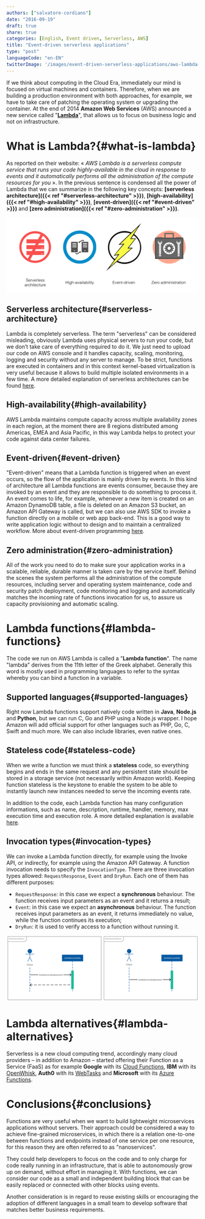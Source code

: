 ```yaml
---
authors: ["salvatore-cordiano"]
date: "2016-09-19"
draft: true
share: true
categories: [English, Event driven, Serverless, AWS]
title: "Event-driven serverless applications"
type: "post"
languageCode: "en-EN"
twitterImage: '/images/event-driven-serverless-applications/aws-lambda-key-concepts.png'
---
```

If we think about computing in the Cloud Era, immediately our mind is focused on virtual machines and containers. Therefore, when we are building a production environment with both approaches, for example, we have to take care of patching the operating system or upgrading the container. At the end of 2014 **Amazon Web Services** (AWS) announced a new service called "**[Lambda](https://aws.amazon.com/lambda/)**", that allows us to focus on business logic and not on infrastructure.

# What is Lambda?{#what-is-lambda}

As reported on their website: « *AWS Lambda is a serverless compute service that runs your code highly-available in the cloud in response to events and it automatically performs all the administration of the compute resources for you* ». In the previous sentence is condensed all the power of Lambda that we can summarize in the following key concepts: **[serverless architecture]({{< ref "#serverless-architecture" >}})**, **[high-availability]({{< ref "#high-availability" >}})**, **[event-driven]({{< ref "#event-driven" >}})** and **[zero administration]({{< ref "#zero-administration" >}})**.

![AWS Lambda key concepts](/images/event-driven-serverless-applications/aws-lambda-key-concepts.png)

## Serverless architecture{#serverless-architecture}

Lambda is completely serverless. The term "serverless" can be considered misleading, obviously Lambda uses physical servers to run your code, but we don’t take care of everything required to do it. We just need to upload our code on AWS console and it handles capacity, scaling, monitoring, logging and security without any server to manage. 
To be strict, functions are executed in containers and in this context kernel-based virtualization is very useful because it allows to build multiple isolated environments in a few time. 
A more detailed explanation of serverless architectures can be found [here](http://www.martinfowler.com/articles/serverless.html).

## High-availability{#high-availability}

AWS Lambda maintains compute capacity across multiple availability zones in each region, at the moment there are 8 regions distributed among Americas, EMEA and Asia Pacific, in this way Lambda helps to protect your code against data center failures.

## Event-driven{#event-driven}

"Event-driven" means that a Lambda function is triggered when an event occurs, so the flow of the application is mainly driven by events. In this kind of architecture all Lambda functions are events consumer, because they are invoked by an event and they are responsible to do something to process it. 
An event comes to life, for example, whenever a new item is created on an Amazon DynamoDB table, a file is deleted on an Amazon S3 bucket, an Amazon API Gateway is called, but we can also use AWS SDK to invoke a function directly on a mobile or web app back-end. 
This is a good way to write application logic without to design and to maintain a centralized workflow. 
More about event-driven programming [here](https://en.wikipedia.org/wiki/Event-driven_programming).

## Zero administration{#zero-administration}

All of the work you need to do to make sure your application works in a scalable, reliable, durable manner is taken care by the service itself.  Behind the scenes the system performs all the administration of the compute resources, including server and operating system maintenance, code and security patch deployment, code monitoring and logging and automatically matches the incoming rate of functions invocation for us, to assure us capacity provisioning and automatic scaling.

# Lambda functions{#lambda-functions}

The code we run on AWS Lambda is called a "**Lambda function**". The name "lambda" derives from the 11th letter of the Greek alphabet. Generally this word is mostly used in programming languages to refer to the syntax whereby you can bind a function in a variable.

## Supported languages{#supported-languages}

Right now Lambda functions support natively code written in **Java**, **Node.js** and **Python**, but we can run C, Go and PHP using a Node.js wrapper. I hope Amazon will add official support for other languages such as PHP, Go, C, Swift and much more. We can also include libraries, even native ones.

## Stateless code{#stateless-code}

When we write a function we must think a **stateless** code, so everything begins and ends in the same request and any persistent state should be stored in a storage service (not necessarily within Amazon world). Keeping function stateless is the keystone to enable the system to be able to instantly launch new instances needed to serve the incoming events rate.

In addition to the code, each Lambda function has many configuration informations, such as name, description, runtime, handler, memory, max execution time and execution role. A more detailed explanation is available [here](https://docs.aws.amazon.com/lambda/latest/dg/lambda-introduction-function.html).

## Invocation types{#invocation-types}

We can invoke a Lambda function directly, for example using the Invoke API, or indirectly, for example using the Amazon API Gateway. A function invocation needs to specify the `InvocationType`. There are three invocation types allowed: `RequestResponse`, `Event` and `DryRun`. Each one of them has different purposes:

 * `RequestResponse`: in this case we expect a **synchronous** behaviour. The function receives input parameters as an event and it returns a result;
 * `Event`: in this case we expect an **asynchronous** behaviour. The function receives input parameters as an event, it returns immediately no value, while the function continues its execution;
 * `DryRun`: it is used to verify access to a function without running it.

![Synchronous vs asynchronous behaviour](/images/event-driven-serverless-applications/synchronous-vs-asynchronous-behaviour.png)

# Lambda alternatives{#lambda-alternatives}

Serverless is a new cloud computing trend, accordingly many cloud providers &ndash; in addition to Amazon &ndash; started offering their Function as a Service (FaaS) as for example **Google** with its [Cloud Functions](https://cloud.google.com/functions/), **IBM** with its [OpenWhisk](https://developer.ibm.com/openwhisk/), **Auth0** with its [WebTasks](https://webtask.io/) and **Microsoft** with its [Azure Functions](https://functions.azure.com/).

# Conclusions{#conclusions}

Functions are very useful when we want to build lightweight microservices applications without servers. Their approach could be considered a way to achieve fine-grained microservices, in which there is a relation one-to-one between functions and endpoints instead of one service per one resource, for this reason they are often referred to as "nanoservices".

They could help developers to focus on the code and to only charge for code really running in an infrastructure, that is able to autonomously grow up on demand, without effort in managing it. With functions, we can consider our code as a small and independent building block that can be easily replaced or connected with other blocks using events.

Another consideration is in regard to reuse existing skills or encouraging the adoption of different languages in a small team to develop software that matches better business requirements.
